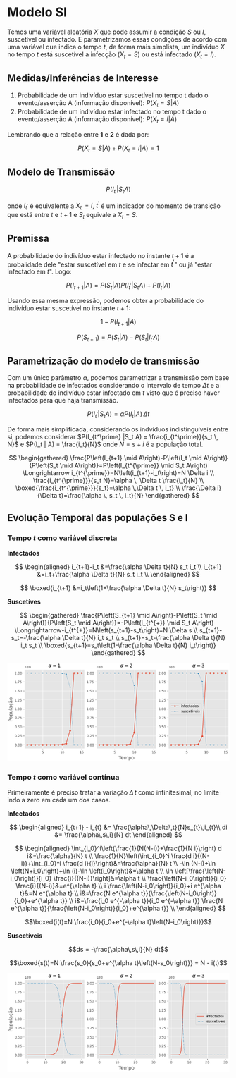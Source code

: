 # Modelo SI

Temos uma variável aleatória $X$ que pode assumir a condição $S$ ou $I$, suscetível ou infectado. E parametrizamos essas condições de acordo com uma variável que indica o tempo $t$, de forma mais simplista, um indivíduo $X$ no tempo $t$ está suscetível a infecção ($X_{t} = S$) ou está infectado ($X_{t} = I$).

## Medidas/Inferências de Interesse

1. Probabilidade de um indivíduo estar suscetível no tempo t dado o evento/asserção A (informação disponível): $P(X_t = S | A)$
2. Probabilidade de um indivíduo estar infectado no tempo t dado o evento/asserção A (informação disponível): $P(X_t = I | A)$

Lembrando que a relação entre **1** e **2** é dada por:

$$P(X_t = S | A) + P(X_t = I | A) = 1$$

## Modelo de Transmissão

$$P(I_{t^\prime} | S_{t} A)$$

onde $I_{t^\prime}$ é equivalente a $X_{t^\prime} = I$, $t^\prime$ é um indicador do momento de transição que está entre $t$ e $t+1$ e $S_t$ equivale a $X_{t} = S$.

## Premissa

A probabilidade do indivíduo estar infectado no instante $t+1$ é a probalidade dele "estar suscetível em $t$ e se infectar em $t^\prime$" ou já "estar infectado em $t$". Logo:

$$P(I_{t+1}|A) =  P(S_t | A) P(I_{t^\prime} | S_t A) + P(I_t | A)$$

Usando essa mesma expressão, podemos obter a probabilidade do indivíduo estar suscetível no instante $t+1$:

$$1 - P(I_{t+1} | A)$$

$$P(S_{t+1}) = P(S_{t} | A) - P(S_{t} | I_{t^\prime} A)$$


## Parametrização do modelo de transmissão

Com um único parâmetro $\alpha$, podemos parametrizar a transmissão com base na probabilidade de infectados considerando o intervalo de tempo $\Delta t$ e a probabilidade do indivíduo estar infectado em $t$ visto que é preciso haver infectados para que haja transmissão.

$$P(I_{t^\prime} | S_{t} A) = \alpha P(I_t | A) \, \Delta t$$

De forma mais simplificada, considerando os indvíduos indistinguíveis entre si, podemos considerar $P(I_{t^\prime} |S_t A) = \frac{i_{t^\prime}}{s_t \, N}$ e $P(I_t | A) = \frac{i_t}{N}$ onde $N = s + i$ é a população total.

$$
\begin{gathered}
\frac{P\left(I_{t+1} \mid A\right)-P\left(I_t \mid A\right)}{P\left(S_t \mid A\right)}=P\left(I_{t^{\prime}} \mid S_t A\right) \Longrightarrow i_{t^{\prime}}=N\left(i_{t+1}-i_t\right)=N \Delta i \\
\frac{i_{t^{\prime}}}{s_t N}=\alpha \, \Delta t \frac{i_t}{N} \\
\boxed{\frac{i_{t^{\prime}}}{s_t}=\alpha \,\Delta t \, i_t} \\
\frac{\Delta i}{\Delta t}=\frac{\alpha \, s_t \, i_t}{N}
\end{gathered}
$$

## Evolução Temporal das populações S e I


### Tempo $t$ como variável discreta

**Infectados**

$$
\begin{aligned}
i_{t+1}-i_t &=\frac{\alpha \Delta t}{N} s_t i_t \\
i_{t+1} &=i_t+\frac{\alpha \Delta t}{N} s_t i_t \\
\end{aligned}
$$

$$
\boxed{i_{t+1} &=i_t\left(1+\frac{\alpha \Delta t}{N} s_t\right)}
$$

**Suscetíves**

$$
\begin{gathered}
\frac{P\left(S_{t+1} \mid A\right)-P\left(S_t \mid A\right)}{P\left(S_t \mid A\right)}=-P\left(I_{t^{+}} \mid S_t A\right) \Longrightarrow-i_{t^{+}}=N\left(s_{t+1}-s_t\right)=N \Delta s \\
s_{t+1}-s_t=-\frac{\alpha \Delta t}{N} i_t s_t \\
s_{t+1}=s_t-\frac{\alpha \Delta t}{N} i_t s_t \\
\boxed{s_{t+1}=s_t\left(1-\frac{\alpha \Delta t}{N} i_t\right)}
\end{gathered}
$$

![Modelo SI - Tempo Discreto - Output](SI_discrete_output.png)


### Tempo $t$ como variável contínua

Primeiramente é preciso tratar a variação $\Delta\,t$ como infinitesimal, no limite indo a zero em cada um dos casos.


**Infectados**

$$
\begin{aligned}
i_{t+1} - i_{t} &= \frac{\alpha\,\Delta\,t}{N}s_{t}\,i_{t}\\
di &= \frac{\alpha\,s\,i}{N} dt
\end{aligned}
$$


$$
\begin{aligned}
 \int_{i_0}^i\left(\frac{1}{N(N-i)}+\frac{1}{N i}\right) d i&=\frac{\alpha}{N} t \\
 \frac{1}{N}\left(\int_{i_0}^i \frac{d i}{(N-i)}+\int_{i_0}^i \frac{d i}{i}\right)&=\frac{\alpha}{N} t \\
 -\ln (N-i)+\ln \left(N+i_0\right)+\ln (i)-\ln \left(i_0\right)&=\alpha t \\
 \ln \left[\frac{\left(N-i_0\right)}{i_0} \frac{i}{(N-i)}\right]&=\alpha t \\
 \frac{\left(N-i_0\right)}{i_0} \frac{i}{(N-i)}&=e^{\alpha t} \\
 i \frac{\left(N-i_0\right)}{i_0}+i e^{\alpha t}&=N e^{\alpha t} \\
 i&=\frac{N e^{\alpha t}}{\frac{\left(N-i_0\right)}{i_0}+e^{\alpha t}} \\
 i&=\frac{i_0 e^{-\alpha t}}{i_0 e^{-\alpha t}} \frac{N e^{\alpha t}}{\frac{\left(N-i_0\right)}{i_0}+e^{\alpha t}} \\
\end{aligned}
$$

$$\boxed{i(t)=N \frac{i_0}{i_0+e^{-\alpha t}\left(N-i_0\right)}}$$


**Suscetíveis**

$$ds = -\frac{\alpha\,s\,i}{N} dt$$


$$\boxed{s(t)=N \frac{s_0}{s_0+e^{\alpha t}\left(N-s_0\right)}} = N - i(t)$$

![Modelo SI - Tempo Contínuo - Output](SI_continuous_output.png)

